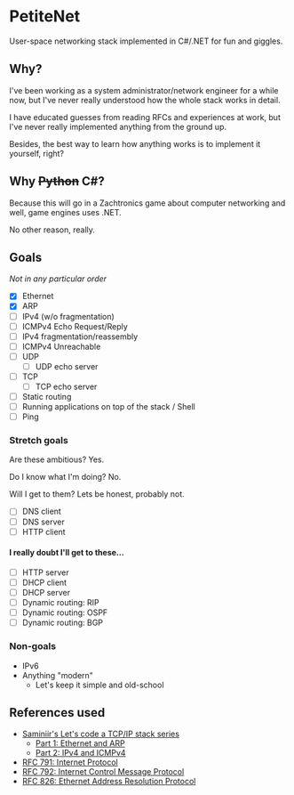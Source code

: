 # PetiteNet

User-space networking stack implemented in C#/.NET for fun and giggles.

## Why?

I've been working as a system administrator/network engineer for a while now, but I've never really understood how the
whole stack works in detail.

I have educated guesses from reading RFCs and experiences at work, but I've never really implemented anything from the
ground up.

Besides, the best way to learn how anything works is to implement it yourself, right?

## Why ~~Python~~ C#?

Because this will go in a Zachtronics game about computer networking and well, game engines uses .NET.

No other reason, really.

## Goals

_Not in any particular order_

- [x] Ethernet
- [x] ARP
- [ ] IPv4 (w/o fragmentation)
- [ ] ICMPv4 Echo Request/Reply
- [ ] IPv4 fragmentation/reassembly
- [ ] ICMPv4 Unreachable
- [ ] UDP
    - [ ] UDP echo server
- [ ] TCP
    - [ ] TCP echo server
- [ ] Static routing
- [ ] Running applications on top of the stack / Shell
- [ ] Ping

### Stretch goals

Are these ambitious? Yes.

Do I know what I'm doing? No.

Will I get to them? Lets be honest, probably not.

- [ ] DNS client
- [ ] DNS server
- [ ] HTTP client

#### I really doubt I'll get to these...

- [ ] HTTP server
- [ ] DHCP client
- [ ] DHCP server
- [ ] Dynamic routing: RIP
- [ ] Dynamic routing: OSPF
- [ ] Dynamic routing: BGP

### Non-goals

- IPv6
- Anything "modern"
    - Let's keep it simple and old-school

## References used

- [Saminiir's Let's code a TCP/IP stack series](https://www.saminiir.com/)
    - [Part 1: Ethernet and ARP](https://www.saminiir.com/lets-code-tcp-ip-stack-1-ethernet-arp/)
    - [Part 2: IPv4 and ICMPv4](https://www.saminiir.com/lets-code-tcp-ip-stack-2-ipv4-icmpv4/)
- [RFC 791: Internet Protocol](https://tools.ietf.org/html/rfc791)
- [RFC 792: Internet Control Message Protocol](https://tools.ietf.org/html/rfc792)
- [RFC 826: Ethernet Address Resolution Protocol](https://tools.ietf.org/html/rfc826)